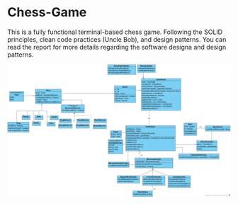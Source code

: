 # Chess-Game

This is a fully functional terminal-based chess game. Following the SOLID principles, clean code practices (Uncle Bob), and design patterns. You can read the report for more details regarding the software designa and design patterns.

![Chess UML Diagram](https://github.com/Hashem-Tabbaa/Chess-Game/blob/master/Chess%20Class%20Diagram.jpg)

